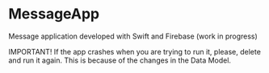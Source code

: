 # MessageApp
Message application developed with Swift and Firebase (work in progress)

IMPORTANT!
If the app crashes when you are trying to run it, please, delete and run it again. This is because of the changes in the Data Model.
